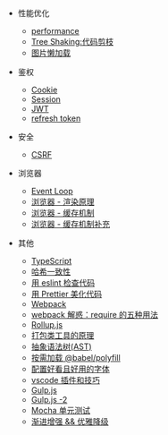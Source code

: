 - 性能优化

  - [performance](engineering/web-performance-optimization.md)
  - [Tree Shaking:代码剪枝](engineering/tree-sharking.md)
  - [图片懒加载](engineering/Picture-Lazy-Loading.md)

- 鉴权

  - [Cookie](engineering/cookies.md)
  - [Session](engineering/session.md)
  - [JWT](engineering/JSON-Web-Token.md)
  - [refresh token](engineering/refresh-token.md)

- 安全

  - [CSRF](engineering/anti-CSRF.md)

- 浏览器

  - [Event Loop](Async/EventLoop.md)
  - [浏览器 - 渲染原理](engineering/Browser-Rendering-Principle.md)
  - [浏览器 - 缓存机制](engineering/Cache-mechanism.md)
  - [浏览器 - 缓存机制补充](engineering/Cache-mechanism-supplement.md)

- 其他

  - [TypeScript](engineering/TypeScript.md)
  <!-- - [API-design](engineering/API-design.md) -->
  - [哈希一致性](engineering/Hash-consistency.md)
  - [用 eslint 检查代码](engineering/eslint.md)
  - [用 Prettier 美化代码](engineering/prettier.md)
  - [Webpack](engineering/Webpack.md)
  - [webpack 解惑：require 的五种用法](engineering/webpack-5-require.md)
  - [Rollup.js](engineering/rollupJS.md)
  - [打包类工具的原理](engineering/The-principle-of-package.md)
  - [抽象语法树(AST)](engineering/javascript-ast.md)
  - [按需加载 @babel/polyfill](engineering/babel-polyfill.md)
  - [配置好看且好用的字体](engineering/Code-Typeface.md)
  - [vscode 插件和技巧](engineering/vscode.md)
  - [Gulp.js](engineering/gulp.md)
  - [Gulp.js -2](engineering/gulp-new.md)
  - [Mocha 单元测试](engineering/Mocha.md)
  - [渐进增强 && 优雅降级](engineering/Enhancement-Degradation.md)
